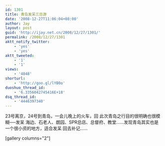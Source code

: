 ```yaml
---
id: 1301
title: 青岛发呆三日游
date: '2008-12-27T11:06:04+08:00'
author: Jay
layout: post
guid: 'http://ijay.net.cn/2008/12/27/1301/'
permalink: /2008/12/27/1301
aktt_notify_twitter:
    - 'yes'
    - 'yes'
aktt_tweeted:
    - '1'
    - '1'
views:
    - '4048'
shorturl:
    - 'http://goo.gl/lYB0o'
duoshuo_thread_id:
    - '6.3356042745416E+18'
dsq_thread_id:
    - '4446397340'
---
```


23号离京，24号到青岛，一会儿晚上的火车，回
此次青岛之行目的很明确也很模糊──发呆
海边、石老人、朗园、SPR总店、总督府、教堂……发现青岛其实也是一个很小资的地方，适合发呆
回去补记……

[gallery columns="2"]
